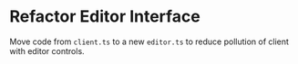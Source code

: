 # Refactor Editor Interface

Move code from `client.ts` to a new `editor.ts` to reduce pollution of
client with editor controls.

